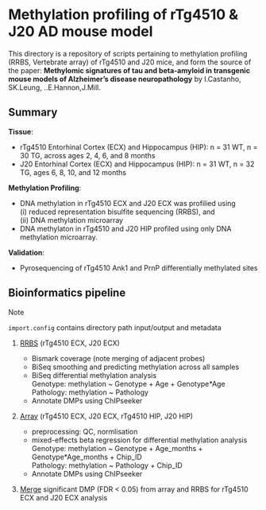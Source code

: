 # Methylation profiling of rTg4510 & J20 AD mouse model

This directory is a repository of scripts pertaining to methylation profiling (RRBS, Vertebrate array) of rTg4510 and J20 mice, and form the source of the paper: **Methylomic signatures of tau and beta-amyloid in transgenic mouse models of Alzheimer’s disease neuropathology** by I.Castanho, SK.Leung, ..E.Hannon,J.Mill.

## **Summary**
**Tissue**: 
- rTg4510 Entorhinal Cortex (ECX) and Hippocampus (HIP): n = 31 WT, n = 30 TG, across ages 2, 4, 6, and 8 months
- J20 Entorhinal Cortex (ECX) and Hippocampus (HIP): n = 31 WT, n = 32 TG, ages 6, 8, 10, and 12 months

**Methylation Profiling**:   
- DNA methylation in rTg4510 ECX and J20 ECX was profilied using   
  (i) reduced representation bisulfite sequencing (RRBS), and   
  (ii) DNA methylation microarray
- DNA methylaton in rTg4510 and J20 HIP profiled using only DNA methylation microarray.

**Validation**:
- Pyrosequencing of rTg4510 Ank1 and PrnP differentially methylated sites

## **Bioinformatics pipeline**
> [!NOTE]
> ```import.config``` contains directory path input/output and metadata

1. [RRBS](https://github.com/SziKayLeung/AD_mouse_methylation/tree/dev/1_RRBS) (rTg4510 ECX, J20 ECX)
    + Bismark coverage (note merging of adjacent probes)
    + BiSeq smoothing and predicting methylation across all samples
    + BiSeq differential methylation analysis  
         Genotype: methylation ~ Genotype + Age + Genotype*Age  
         Pathology: methylation ~ Pathology  
    + Annotate DMPs using ChIPseeker  

2. [Array](https://github.com/SziKayLeung/AD_mouse_methylation/tree/dev/2_Array) (rTg4510 ECX, J20 ECX, rTg4510 HIP, J20 HIP)  
   + preprocessing: QC, normlisation  
   + mixed-effects beta regression for differential methylation analysis  
       Genotype: methylation ~ Genotype + Age_months + Genotype*Age_months + Chip_ID  
       Pathology: methylation ~ Pathology + Chip_ID  
   + Annotate DMPs using ChIPseeker
     
3. [Merge](https://github.com/SziKayLeung/AD_mouse_methylation/tree/dev/3_ArrayRRBSComparison) significant DMP (FDR < 0.05) from array and RRBS for rTg4510 ECX and J20 ECX analysis  
